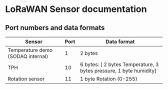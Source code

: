 # LoRaWAN Sensor documentation

## Port numbers and data formats

Sensor | Port | Data format
---------|----------|---
 Temperature demo (SODAQ internal) | 1 | 2 bytes
 TPH | 10 | 6 bytes: [ 2 bytes Temperature, 3 bytes pressure, 1 byte humidity]
 Rotation sensor | 11 | 1 byte Rotation (0-255)